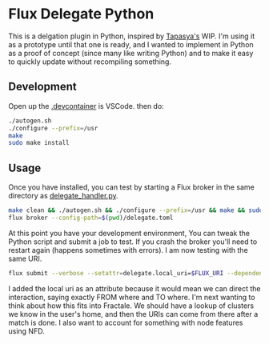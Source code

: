 # Flux Delegate Python

This is a delgation plugin in Python, inspired by [Tapasya's](https://github.com/flux-framework/flux-core/pull/6873/files) WIP. I'm using it as a prototype until that one is ready, and I wanted to implement in Python as a proof of concept (since many like writing Python) and to make it easy to quickly update without recompiling something.

## Development

Open up the [.devcontainer](.devcontainer) is VSCode. then do:

```bash
./autogen.sh
./configure --prefix=/usr
make
sudo make install
```

## Usage

Once you have installed, you can test by starting a Flux broker in the same directory as [delegate_handler.py](delegate_handler.py).

```bash
make clean && ./autogen.sh && ./configure --prefix=/usr && make && sudo make install
flux broker --config-path=$(pwd)/delegate.toml
```

At this point you have your development environment, You can tweak the Python script and submit a job to test. If you crash the broker you'll need to restart again (happens sometimes with errors). I am now testing with the same URI.

```bash
flux submit --verbose --setattr=delegate.local_uri=$FLUX_URI --dependency=delegate:$FLUX_URI hostname
```
I added the local uri as an attribute because it would mean we can direct the interaction, saying exactly FROM where and TO where. I'm next wanting to think about how this fits into Fractale. We should have a lookup of clusters we know in the user's home, and then the URIs can come from there after a match is done. I also want to account for something with node features using NFD.